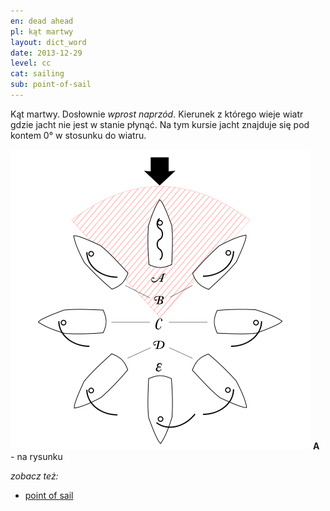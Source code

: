 ```yaml
---
en: dead ahead
pl: kąt martwy
layout: dict_word
date: 2013-12-29
level: cc
cat: sailing
sub: point-of-sail
---
```


Kąt martwy. Dosłownie *wprost naprzód*.
Kierunek z którego wieje wiatr gdzie jacht nie jest w stanie płynąć.
Na tym kursie jacht znajduje się pod kontem 0° w stosunku do wiatru.

![point of sail](/img/dict/points_of_sail.png)
**A** - na rysunku

*zobacz też:*

* [point of sail](/dict/point-of-sail.html)
